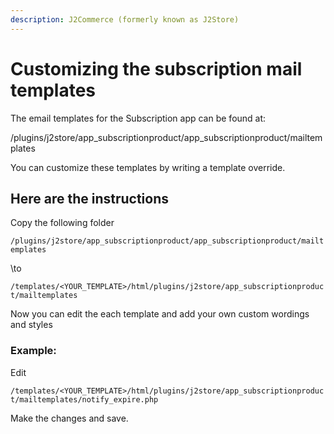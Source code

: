 ```yaml
---
description: J2Commerce (formerly known as J2Store)
---
```


# Customizing the subscription mail templates

The email templates for the Subscription app can be found at:

/plugins/j2store/app\_subscriptionproduct/app\_subscriptionproduct/mailtemplates

You can customize these templates by writing a template override.

## Here are the instructions <a href="#here-are-the-instructions" id="here-are-the-instructions"></a>

Copy the following folder

`/plugins/j2store/app_subscriptionproduct/app_subscriptionproduct/mailtemplates`

\to

`/templates/<YOUR_TEMPLATE>/html/plugins/j2store/app_subscriptionproduct/mailtemplates`

Now you can edit the each template and add your own custom wordings and styles

### Example: <a href="#example" id="example"></a>

Edit

`/templates/<YOUR_TEMPLATE>/html/plugins/j2store/app_subscriptionproduct/mailtemplates/notify_expire.php`

Make the changes and save.
